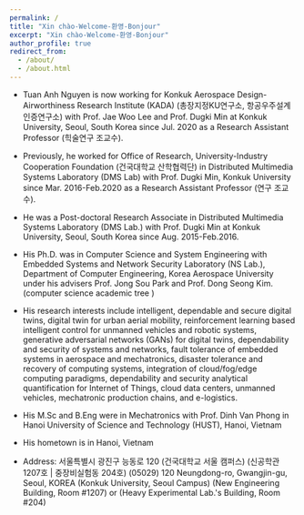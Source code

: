 ```yaml
---
permalink: /
title: "Xin chào-Welcome-환영-Bonjour"
excerpt: "Xin chào-Welcome-환영-Bonjour"
author_profile: true
redirect_from: 
  - /about/
  - /about.html
---
```



- Tuan Anh Nguyen is now working for Konkuk Aerospace Design-Airworthiness Research Institute (KADA) (총장지정KU연구소, 항공우주설계인증연구소) with Prof. Jae Woo Lee and Prof. Dugki Min at Konkuk University, Seoul, South Korea since Jul. 2020 as a Research Assistant Professor (힉술연구 조교수).

- Previously, he worked for Office of Research, University-Industry Cooperation Foundation (건국대학교 산학협력단) in Distributed Multimedia Systems Laboratory (DMS Lab) with Prof. Dugki Min, Konkuk University since Mar. 2016-Feb.2020 as a Research Assistant Professor (연구 조교수).

- He was a Post-doctoral Research Associate in Distributed Multimedia Systems Laboratory (DMS Lab.) with Prof. Dugki Min at Konkuk University, Seoul, South Korea since Aug. 2015-Feb.2016.

- His Ph.D. was in Computer Science and System Engineering with Embedded Systems and Network Security Laboratory (NS Lab.), Department of Computer Engineering, Korea Aerospace University under his advisers Prof. Jong Sou Park and Prof. Dong Seong Kim. (computer science academic tree )

- His research interests include intelligent, dependable and secure digital twins, digital twin for urban aerial mobility, reinforcement learning based intelligent control for unmanned vehicles and robotic systems, generative adversarial networks (GANs) for digital twins, dependability and security of systems and networks, fault tolerance of embedded systems in aerospace and mechatronics, disaster tolerance and recovery of computing systems, integration of cloud/fog/edge computing paradigms, dependability and security analytical quantification for Internet of Things, cloud data centers, unmanned vehicles, mechatronic production chains, and e-logistics.

- His M.Sc and B.Eng were in Mechatronics with Prof. Dinh Van Phong in Hanoi University of Science and Technology (HUST), Hanoi, Vietnam

- His hometown is in Hanoi, Vietnam
​
- Address: 
     서울특별시 광진구 능동로 120 (건국대학교 서울 캠퍼스) (신공학관 1207호 | 중장비실험동 204호)
     (05029) 120 Neungdong-ro, Gwangjin-gu, Seoul, KOREA (Konkuk University, Seoul Campus) (New Engineering Building, Room #1207) or (Heavy Experimental Lab.'s Building, Room #204)
